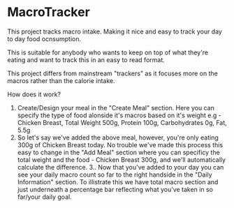 # MacroTracker

This project tracks macro intake. Making it nice and easy to track your day to day food ocnsumption. 

This is suitable for anybody who wants to keep on top of what they're eating and want to track this in an easy to read format.

This project differs from mainstream "trackers" as it focuses more on the macros rather than the calorie intake. 

How does it work?

1. Create/Design your meal in the "Create Meal" section. Here you can specify the type of food alonside it's macros based on it's weight 
e.g - Chicken Breast,  Total Weight 500g, Protein 100g, Carbohydrates 0g, Fat, 5.5g
2. So let's say we've added the above meal, however, you're only eating 300g of Chicken Breast today. No trouble we've made this process this easy to change in the "Add Meal"
section where you can specificy the total weight and the food - Chicken Breast 300g, and we'll automatically calculate the difference. 
3.. Now that you've added to your day you can see your daily macro count so far to the right handside in the "Daily Information" section. To illistrate this we have
total macro section and just underneath a percentage bar reflecting what you've taken in so far/your daily goal. 
